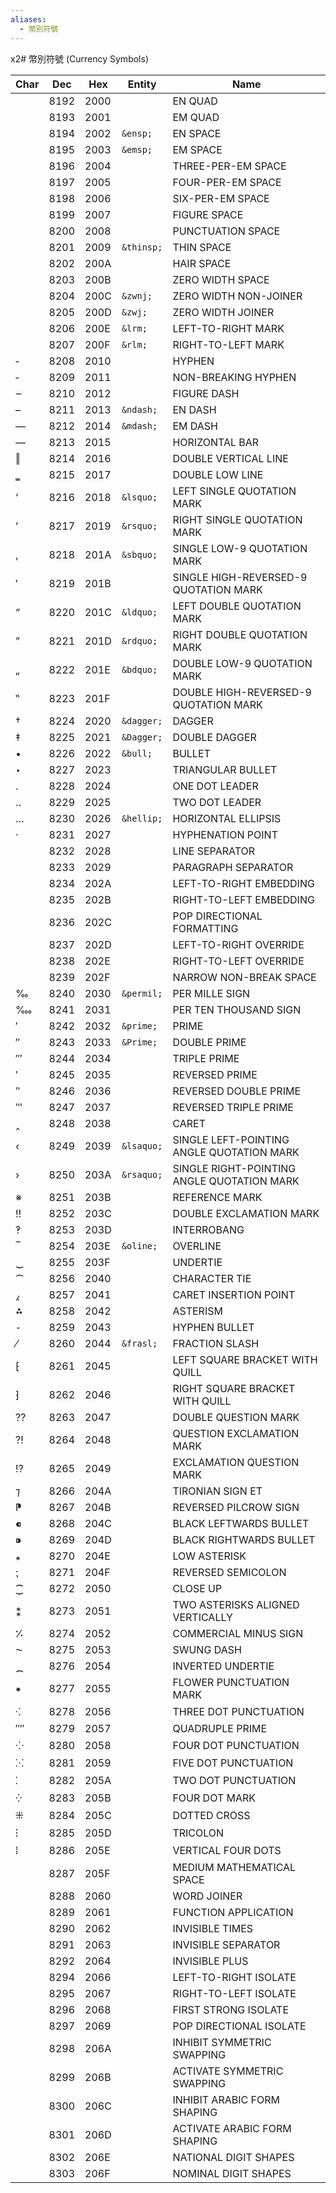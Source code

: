 ```yaml
---
aliases:
  - 幣別符號
---
```

x2# 幣別符號 (Currency Symbols)

Char | Dec | Hex | Entity | Name
--- | --- | --- | --- | ---
&#8192; | 8192 | 2000 | | EN QUAD
&#8193; | 8193 | 2001 | | EM QUAD
&#8194; | 8194 | 2002 | `&ensp;` | EN SPACE
&#8195; | 8195 | 2003 | `&emsp;` | EM SPACE
&#8196; | 8196 | 2004 | | THREE-PER-EM SPACE
&#8197; | 8197 | 2005 | | FOUR-PER-EM SPACE
&#8198; | 8198 | 2006 | | SIX-PER-EM SPACE
&#8199; | 8199 | 2007 | | FIGURE SPACE
&#8200; | 8200 | 2008 | | PUNCTUATION SPACE
&#8201; | 8201 | 2009 | `&thinsp;` | THIN SPACE
&#8202; | 8202 | 200A | | HAIR SPACE
&#8203; | 8203 | 200B | | ZERO WIDTH SPACE
&#8204; | 8204 | 200C | `&zwnj;` | ZERO WIDTH NON-JOINER
&#8205; | 8205 | 200D | `&zwj;` | ZERO WIDTH JOINER
&#8206; | 8206 | 200E | `&lrm;` | LEFT-TO-RIGHT MARK
&#8207; | 8207 | 200F | `&rlm;` | RIGHT-TO-LEFT MARK
&#8208; | 8208 | 2010 | | HYPHEN
&#8209; | 8209 | 2011 | | NON-BREAKING HYPHEN
&#8210; | 8210 | 2012 | | FIGURE DASH
&#8211; | 8211 | 2013 | `&ndash;` | EN DASH
&#8212; | 8212 | 2014 | `&mdash;` | EM DASH
&#8213; | 8213 | 2015 | | HORIZONTAL BAR
&#8214; | 8214 | 2016 | | DOUBLE VERTICAL LINE
&#8215; | 8215 | 2017 | | DOUBLE LOW LINE
&#8216; | 8216 | 2018 | `&lsquo;` | LEFT SINGLE QUOTATION MARK
&#8217; | 8217 | 2019 | `&rsquo;` | RIGHT SINGLE QUOTATION MARK
&#8218; | 8218 | 201A | `&sbquo;` | SINGLE LOW-9 QUOTATION MARK
&#8219; | 8219 | 201B | | SINGLE HIGH-REVERSED-9 QUOTATION MARK
&#8220; | 8220 | 201C | `&ldquo;` | LEFT DOUBLE QUOTATION MARK
&#8221; | 8221 | 201D | `&rdquo;` | RIGHT DOUBLE QUOTATION MARK
&#8222; | 8222 | 201E | `&bdquo;` | DOUBLE LOW-9 QUOTATION MARK
&#8223; | 8223 | 201F | | DOUBLE HIGH-REVERSED-9 QUOTATION MARK
&#8224; | 8224 | 2020 | `&dagger;` | DAGGER
&#8225; | 8225 | 2021 | `&Dagger;` | DOUBLE DAGGER
&#8226; | 8226 | 2022 | `&bull;` | BULLET
&#8227; | 8227 | 2023 | | TRIANGULAR BULLET
&#8228; | 8228 | 2024 | | ONE DOT LEADER
&#8229; | 8229 | 2025 | | TWO DOT LEADER
&#8230; | 8230 | 2026 | `&hellip;` | HORIZONTAL ELLIPSIS
&#8231; | 8231 | 2027 | | HYPHENATION POINT
&#8232; | 8232 | 2028 | | LINE SEPARATOR
&#8233; | 8233 | 2029 | | PARAGRAPH SEPARATOR
&#8234; | 8234 | 202A | | LEFT-TO-RIGHT EMBEDDING
&#8235; | 8235 | 202B | | RIGHT-TO-LEFT EMBEDDING
&#8236; | 8236 | 202C | | POP DIRECTIONAL FORMATTING
&#8237; | 8237 | 202D | | LEFT-TO-RIGHT OVERRIDE
&#8238; | 8238 | 202E | | RIGHT-TO-LEFT OVERRIDE
&#8239; | 8239 | 202F | | NARROW NON-BREAK SPACE
&#8240; | 8240 | 2030 | `&permil;` | PER MILLE SIGN
&#8241; | 8241 | 2031 | | PER TEN THOUSAND SIGN
&#8242; | 8242 | 2032 | `&prime;` | PRIME
&#8243; | 8243 | 2033 | `&Prime;` | DOUBLE PRIME
&#8244; | 8244 | 2034 | | TRIPLE PRIME
&#8245; | 8245 | 2035 | | REVERSED PRIME
&#8246; | 8246 | 2036 | | REVERSED DOUBLE PRIME
&#8247; | 8247 | 2037 | | REVERSED TRIPLE PRIME
&#8248; | 8248 | 2038 | | CARET
&#8249; | 8249 | 2039 | `&lsaquo;` | SINGLE LEFT-POINTING ANGLE QUOTATION MARK
&#8250; | 8250 | 203A | `&rsaquo;` | SINGLE RIGHT-POINTING ANGLE QUOTATION MARK
&#8251; | 8251 | 203B | | REFERENCE MARK
&#8252; | 8252 | 203C | | DOUBLE EXCLAMATION MARK
&#8253; | 8253 | 203D | | INTERROBANG
&#8254; | 8254 | 203E | `&oline;` | OVERLINE
&#8255; | 8255 | 203F | | UNDERTIE
&#8256; | 8256 | 2040 | | CHARACTER TIE
&#8257; | 8257 | 2041 | | CARET INSERTION POINT
&#8258; | 8258 | 2042 | | ASTERISM
&#8259; | 8259 | 2043 | | HYPHEN BULLET
&#8260; | 8260 | 2044 | `&frasl;` | FRACTION SLASH
&#8261; | 8261 | 2045 | | LEFT SQUARE BRACKET WITH QUILL
&#8262; | 8262 | 2046 | | RIGHT SQUARE BRACKET WITH QUILL
&#8263; | 8263 | 2047 | | DOUBLE QUESTION MARK
&#8264; | 8264 | 2048 | | QUESTION EXCLAMATION MARK
&#8265; | 8265 | 2049 | | EXCLAMATION QUESTION MARK
&#8266; | 8266 | 204A | | TIRONIAN SIGN ET
&#8267; | 8267 | 204B | | REVERSED PILCROW SIGN
&#8268; | 8268 | 204C | | BLACK LEFTWARDS BULLET
&#8269; | 8269 | 204D | | BLACK RIGHTWARDS BULLET
&#8270; | 8270 | 204E | | LOW ASTERISK
&#8271; | 8271 | 204F | | REVERSED SEMICOLON
&#8272; | 8272 | 2050 | | CLOSE UP
&#8273; | 8273 | 2051 | | TWO ASTERISKS ALIGNED VERTICALLY
&#8274; | 8274 | 2052 | | COMMERCIAL MINUS SIGN
&#8275; | 8275 | 2053 | | SWUNG DASH
&#8276; | 8276 | 2054 | | INVERTED UNDERTIE
&#8277; | 8277 | 2055 | | FLOWER PUNCTUATION MARK
&#8278; | 8278 | 2056 | | THREE DOT PUNCTUATION
&#8279; | 8279 | 2057 | | QUADRUPLE PRIME
&#8280; | 8280 | 2058 | | FOUR DOT PUNCTUATION
&#8281; | 8281 | 2059 | | FIVE DOT PUNCTUATION
&#8282; | 8282 | 205A | | TWO DOT PUNCTUATION
&#8283; | 8283 | 205B | | FOUR DOT MARK
&#8284; | 8284 | 205C | | DOTTED CROSS
&#8285; | 8285 | 205D | | TRICOLON
&#8286; | 8286 | 205E | | VERTICAL FOUR DOTS
&#8287; | 8287 | 205F | | MEDIUM MATHEMATICAL SPACE
&#8288; | 8288 | 2060 | | WORD JOINER
&#8289; | 8289 | 2061 | | FUNCTION APPLICATION
&#8290; | 8290 | 2062 | | INVISIBLE TIMES
&#8291; | 8291 | 2063 | | INVISIBLE SEPARATOR
&#8292; | 8292 | 2064 | | INVISIBLE PLUS
&#8294; | 8294 | 2066 | | LEFT-TO-RIGHT ISOLATE
&#8295; | 8295 | 2067 | | RIGHT-TO-LEFT ISOLATE
&#8296; | 8296 | 2068 | | FIRST STRONG ISOLATE
&#8297; | 8297 | 2069 | | POP DIRECTIONAL ISOLATE
&#8298; | 8298 | 206A | | INHIBIT SYMMETRIC SWAPPING
&#8299; | 8299 | 206B | | ACTIVATE SYMMETRIC SWAPPING
&#8300; | 8300 | 206C | | INHIBIT ARABIC FORM SHAPING
&#8301; | 8301 | 206D | | ACTIVATE ARABIC FORM SHAPING
&#8302; | 8302 | 206E | | NATIONAL DIGIT SHAPES
&#8303; | 8303 | 206F | | NOMINAL DIGIT SHAPES
